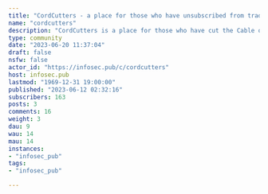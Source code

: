 ```yaml
---
title: "CordCutters - a place for those who have unsubscribed from traditional cable TV or satellite service" 
name: "cordcutters"
description: "CordCutters is a place for those who have cut the Cable or Satellite TV cord, and want to know what other legal services are available.  No piracy talk please, it could get the person posting it in trouble with the authorities and could get the community banned on some servers, so please only talk about products and services that are legal to use."
type: community
date: "2023-06-20 11:37:04"
draft: false
nsfw: false
actor_id: "https://infosec.pub/c/cordcutters"
host: infosec.pub
lastmod: "1969-12-31 19:00:00"
published: "2023-06-12 02:32:16"
subscribers: 163
posts: 3
comments: 16
weight: 3
dau: 9
wau: 14
mau: 14
instances:
- "infosec_pub"
tags: 
- "infosec_pub"

---
```

